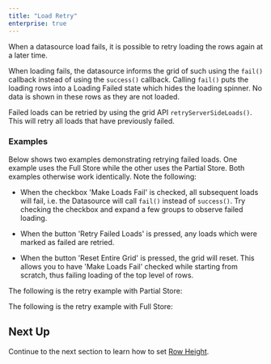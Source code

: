```yaml
---
title: "Load Retry"
enterprise: true
---
```


When a datasource load fails, it is possible to retry loading the rows again at a later time.


When loading fails, the datasource informs the grid of such using the `fail()` callback instead of using the `success()` callback. Calling `fail()` puts the loading rows into a Loading Failed state which hides the loading spinner. No data is shown in these rows as they are not loaded.


Failed loads can be retried by using the grid API `retryServerSideLoads()`. This will retry all loads that have previously failed.

### Examples

Below shows two examples demonstrating retrying failed loads. One example uses the Full Store while the 
other uses the Partial Store. Both examples otherwise work identically. Note the following:

- When the checkbox 'Make Loads Fail' is checked, all subsequent loads will fail, i.e. the Datasource will call `fail()` instead of `success()`. Try checking the checkbox and expand a few groups to observe failed loading.

- When the button 'Retry Failed Loads' is pressed, any loads which were marked as failed are retried.

- When the button 'Reset Entire Grid' is pressed, the grid will reset. This allows you to have 'Make Loads Fail' checked while starting from scratch, thus failing loading of the top level of rows.

The following is the retry example with Partial Store:

<grid-example title='Retry Partial Store' name='retry-infinite' type='generated' options='{ "enterprise": true, "extras": ["alasql"], "modules": ["serverside", "rowgrouping"] }'></grid-example>

The following is the retry example with Full Store:

<grid-example title='Retry Full Store' name='retry-full' type='generated' options='{ "enterprise": true, "extras": ["alasql"], "modules": ["serverside", "rowgrouping"] }'></grid-example>

## Next Up

Continue to the next section to learn how to set [Row Height](../server-side-model-row-height/).

